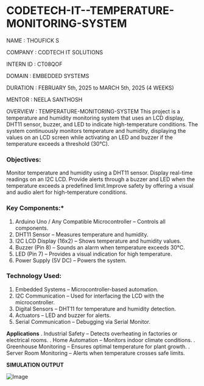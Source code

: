 # CODETECH-IT--TEMPERATURE-MONITORING-SYSTEM

NAME : THOUFICK S

COMPANY : CODTECH IT SOLUTIONS

INTERN ID : CT08QOF

DOMAIN : EMBEDDED SYSTEMS

DURATION :  FEBRUARY 5th, 2025 to MARCH 5th, 2025 (4 WEEKS)

MENTOR : NEELA SANTHOSH

OVERVIEW : TEMPERATURE-MONITORING-SYSTEM
This project is a temperature and humidity monitoring system that uses an LCD display, DHT11 sensor, buzzer, and LED to indicate high-temperature conditions. The system continuously monitors temperature and humidity, displaying the values on an LCD screen while activating an LED and buzzer if the temperature exceeds a threshold (30°C).

### **Objectives:**
 Monitor temperature and humidity using a DHT11 sensor. Display real-time readings on an I2C LCD. Provide alerts through a buzzer and LED when the temperature exceeds a predefined limit.Improve safety by offering a visual and audio alert for high-temperature conditions.


### **Key Components:***
1. Arduino Uno / Any Compatible Microcontroller – Controls all components.
2. DHT11 Sensor – Measures temperature and humidity.
3. I2C LCD Display (16x2) – Shows temperature and humidity values.
4. Buzzer (Pin 8) – Sounds an alarm when temperature exceeds 30°C.
5. LED (Pin 7) – Provides a visual indication for high temperature.
6. Power Supply (5V DC) – Powers the system.

   
### **Technology Used:**
1. Embedded Systems – Microcontroller-based automation.
2. I2C Communication – Used for interfacing the LCD with the microcontroller.
3. Digital Sensors – DHT11 for temperature and humidity detection.
4. Actuators – LED and buzzer for alerts.
5. Serial Communication – Debugging via Serial Monitor.

**Applications**
. Industrial Safety – Detects overheating in factories or electrical rooms.
. Home Automation – Monitors indoor climate conditions.
. Greenhouse Monitoring – Ensures optimal temperature for plant growth.
. Server Room Monitoring – Alerts when temperature crosses safe limits.

**SIMULATION OUTPUT**

![Image](https://github.com/user-attachments/assets/299829f3-f1f5-476a-89e6-45fa63b5f03b)
